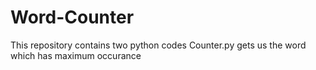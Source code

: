 # Word-Counter
This repository contains two python codes
Counter.py gets us the word which has maximum occurance
